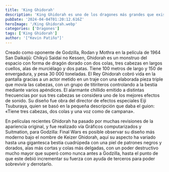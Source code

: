 ```yaml
---
title: 'King Ghidorah'
description: 'King Ghidorah es uno de los dragones más grandes que existe en el genero del cine y es más grande y más poderoso que Chimuelo, el Furia Nocturna '
pubDate: '2024-04-04T01:20:12.616Z'
heroImage: '/King Ghidorah.webp'
categories: ['Dragones']
tags: ['King Ghidorah']
author: '["Kevin Patiño"]'
---
```


Creado como oponente de Godzilla, Rodan y Mothra en la película de 1964 San Daikaijū: Chikyū Saidai no Kessen, Ghidorah es un monstruo del espacio con forma de dragón dorado con dos colas, tres cabezas en largos cuellos, alas de murciélago y dos patas. Tiene 100 metros de largo y 150 de envergadura, y pesa 30 000 toneladas. El Rey Ghidorah cobró vida en la pantalla gracias a un actor metido en un traje con una elaborada pieza triple que movía las cabezas, con un grupo de titiriteros controlando a la bestia mediante varios apéndices. El alarmante chillido emitido a distintas frecuencias por sus tres cabezas se considera uno de los mejores efectos de sonido. Su diseño fue obra del director de efectos especiales Eiji Tsuburaya, quien se basó en la pequeña descripción que daba el guion: «Tiene tres cabezas, dos colas y una voz como de campana».

En películas recientes Ghidorah ha pasado por muchas revisiones de la apariencia original, y fue realizado vía Gráficos computarizados y Suitmation, para Godzilla: Final Wars es posible observar su diseño más moderno bajo el nombre de Keizer Ghidorah, aquí su aspecto ha variado hasta una gigantesca bestia cuadrúpeda con una piel de patrones negros y dorados, alas más cortas y colas más delgadas, con un poder destructivo mucho mayor que superó como nunca antes a Godzilla, hasta el punto de que este debió incrementar su fuerza con ayuda de terceros para poder sobrevivir y derrotarlo.
